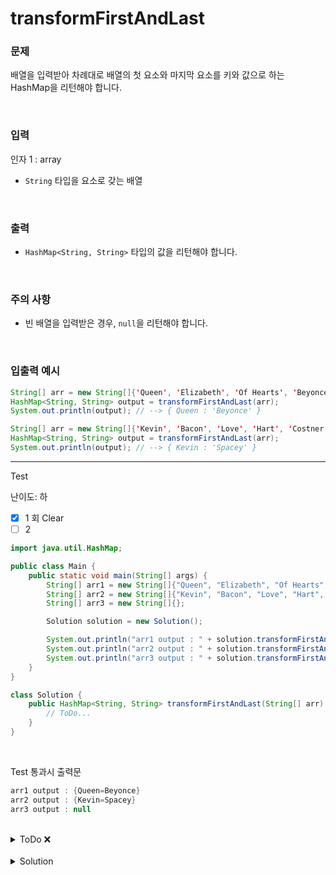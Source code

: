 # transformFirstAndLast

### 문제

배열을 입력받아 차례대로 배열의 첫 요소와 마지막 요소를  키와 값으로 하는 HashMap을 리턴해야 합니다.

<br>

### 입력

인자 1 : array

- `String` 타입을 요소로 갖는 배열

<br>

### 출력

- `HashMap<String, String>` 타입의 값을 리턴해야 합니다.

<br>

### 주의 사항

- 빈 배열을 입력받은 경우, `null`을 리턴해야 합니다.

<br>

### 입출력 예시

```Java
String[] arr = new String[]{'Queen', 'Elizabeth', 'Of Hearts', 'Beyonce'};
HashMap<String, String> output = transformFirstAndLast(arr);
System.out.println(output); // --> { Queen : 'Beyonce' }

String[] arr = new String[]{'Kevin', 'Bacon', 'Love', 'Hart', 'Costner', 'Spacey'};
HashMap<String, String> output = transformFirstAndLast(arr);
System.out.println(output); // --> { Kevin : 'Spacey' }
```

---

Test

난이도: 하

- [x] 1 회 Clear
- [ ] 2 

```java
import java.util.HashMap;

public class Main {
    public static void main(String[] args) {
        String[] arr1 = new String[]{"Queen", "Elizabeth", "Of Hearts", "Beyonce"};
        String[] arr2 = new String[]{"Kevin", "Bacon", "Love", "Hart", " Costner", "Spacey"};
        String[] arr3 = new String[]{};

        Solution solution = new Solution();

        System.out.println("arr1 output : " + solution.transformFirstAndLast(arr1));
        System.out.println("arr2 output : " + solution.transformFirstAndLast(arr2));
        System.out.println("arr3 output : " + solution.transformFirstAndLast(arr3));
    }
}

class Solution {
    public HashMap<String, String> transformFirstAndLast(String[] arr) {
        // ToDo...
    }
}
```

<br>

Test 통과시 출력문
```java
arr1 output : {Queen=Beyonce}
arr2 output : {Kevin=Spacey}
arr3 output : null
```

<br>

<details>
    <summary>ToDo ❌</summary>

- [x] Test Clear!
</details>

<br>

<details>
    <summary>Solution</summary>

```java
class Solution {
    public HashMap<String, String> transformFirstAndLast(String[] arr) {
        if(arr.length == 0) return null;
        HashMap<String, String> result = new HashMap<>();
        result.put(arr[0], arr[arr.length - 1]);
        return result;
    }
}
```
</details>

